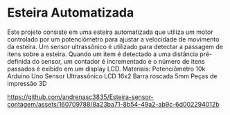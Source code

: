 # Esteira Automatizada 

Este projeto consiste em uma esteira automatizada que utiliza um motor controlado por um potenciômetro para ajustar a velocidade de movimento da esteira. Um sensor ultrassônico é utilizado para detectar a passagem de itens sobre a esteira. Quando um item é detectado a uma distância pré-definida do sensor, um contador é incrementado e o número de itens passados é exibido em um display LCD.
Materiais:
Potenciômetro 10k 
Arduino Uno
Sensor Ultrassônico 
LCD 16x2
Barra roscada 5mm
Peças de impressão 3D 



https://github.com/andrenasc3835/Esteira-sensor-contagem/assets/160709788/8a23ba71-8b54-49a2-ab9c-6d002294012b

